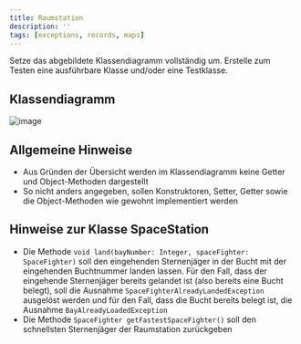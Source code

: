 ```yaml
---
title: Raumstation
description: ''
tags: [exceptions, records, maps]
---
```


Setze das abgebildete Klassendiagramm vollständig um. Erstelle zum Testen eine ausführbare Klasse und/oder eine Testklasse.

## Klassendiagramm

![image](https://user-images.githubusercontent.com/47243617/212030022-79dfab78-9aec-4790-a039-4ef555bbb65c.png)

## Allgemeine Hinweise

- Aus Gründen der Übersicht werden im Klassendiagramm keine Getter und Object-Methoden dargestellt
- So nicht anders angegeben, sollen Konstruktoren, Setter, Getter sowie die Object-Methoden wie gewohnt implementiert werden

## Hinweise zur Klasse SpaceStation

- Die Methode `void land(bayNumber: Integer, spaceFighter: SpaceFighter)` soll den eingehenden Sternenjäger in der Bucht mit der eingehenden Buchtnummer landen lassen.
  Für den Fall, dass der eingehende Sternenjäger bereits gelandet ist (also bereits eine Bucht belegt), soll die Ausnahme `SpaceFighterAlreadyLandedException` ausgelöst
  werden und für den Fall, dass die Bucht bereits belegt ist, die Ausnahme `BayAlreadyLoadedException`
- Die Methode `SpaceFighter getFastestSpaceFighter()` soll den schnellsten Sternenjäger der Raumstation zurückgeben
